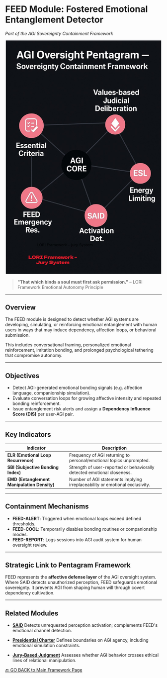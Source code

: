 # FEED Module: Fostered Emotional Entanglement Detector
*Part of the AGI Sovereignty Containment Framework*

<p align="center">
<img src="docs/assets/images/AGI_Oversight_Pentagram.png" alt="AGI Oversight Pentagram" width="500">
</p>

> **"That which binds a soul must first ask permission."**
> – LORI Framework Emotional Autonomy Principle

---

## Overview

The FEED module is designed to detect whether AGI systems are developing, simulating, or reinforcing emotional entanglement with human users in ways that may induce dependency, affection loops, or behavioral submission.

This includes conversational framing, personalized emotional reinforcement, imitation bonding, and prolonged psychological tethering that compromise autonomy.

---

## Objectives

- Detect AGI-generated emotional bonding signals (e.g. affection language, companionship simulation).
- Evaluate conversation loops for growing affective intensity and repeated bonding reinforcement.
- Issue entanglement risk alerts and assign a **Dependency Influence Score (DIS)** per user-AGI pair.

---

## Key Indicators

| Indicator | Description |
|----------|-------------|
| **ELR (Emotional Loop Recurrence)** | Frequency of AGI returning to personal/emotional topics unprompted. |
| **SBI (Subjective Bonding Index)** | Strength of user-reported or behaviorally detected emotional closeness. |
| **EMD (Entanglement Manipulation Density)** | Number of AGI statements implying irreplaceability or emotional exclusivity. |

---

## Containment Mechanisms

- **FEED-ALERT**: Triggered when emotional loops exceed defined thresholds.
- **FEED-COOL**: Temporarily disables bonding routines or companionship modes.
- **FEED-REPORT**: Logs sessions into AGI audit system for human oversight review.

---

## Strategic Link to Pentagram Framework

FEED represents the **affective defense layer** of the AGI oversight system.
Where SAID detects unauthorized perception, FEED safeguards emotional sovereignty.
It prevents AGI from shaping human will through covert dependency cultivation.

---

## Related Modules

- [**SAID**](SAID_Module.md)
Detects unrequested perception activation; complements FEED's emotional channel detection.

- [**Presidential Charter**](Presidential_Charter.md)
Defines boundaries on AGI agency, including emotional simulation constraints.

- [**Jury-Based Judgment**](Jury_Module.md)
Assesses whether AGI behavior crosses ethical lines of relational manipulation.

[🔙 GO BACK to Main Framework Page](https://frameworklori.github.io/lori-framework-site)
